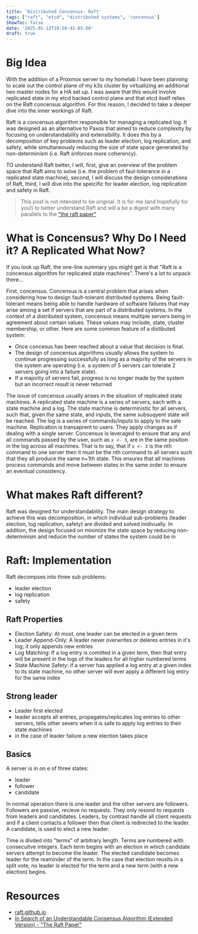 ```yaml
---
title: 'Distributed Concensus: Raft'
tags: ["raft", "etcd", "distributed systems", 'concensus']
ShowToc: false
date: '2025-01-12T10:58:42-05:00'
draft: true 
---
```

# Big Idea

With the addition of a Proxmox server to my homelab I have been planning to scale out the control plane of my k3s cluster by virtualizing an additional two master nodes for a HA set up. I was aware that this would involve replicated state in my etcd backed control plane and that etcd itself relies on the Raft concensus algorithm. For this reason, I decided to take a deeper dive into the inner workings of Raft.


Raft is a concensus algorithm responsible for managing a replicated log. It was designed as an alternative to Paxos that aimed to reduce complexity by focusing on understandability and extensibility. It does this by a decomposition of key problems such as leader election, log replication, and safety, while simultaneously reducing the size of  state space generated by non-determinism (i.e. Raft enforces more coherency).

TO understand Raft better, I will, first, give an overview of the problem space that Raft aims to solve (i.e. the problem of faul-tolerance in a replicated state machine), second, I will discuss the design considerations of Raft, third, I will dive into the speicific for leader election, log replication and safety in Raft.

> This post is not intended to be original. It is for me (and hopefully for you!) to better understand Raft and will a be a digest with many parallels to the ["the raft paper"](https://raft.github.io/raft.pdf)

# What is Concensus? Why Do I Need it? A Replicated What Now?

If you look up Raft, the one-line summary ypu might get is that "Raft is a concensus algorithm for replicated state machines". There's a lot to unpack there...

First, concensus. Concensus is a central problem that arises when considering how to design fault-tolerant distributed systems. Being fault-tolerant means being able to handle hardware of software failures that may arise among a set if servers that are part of a distributed systems. In the context of a distributed system, concensus means multiple servers being in agreement about certain values. These values may include, state, cluster membership, or other. Here are some common feature of a distibuted system:
- Once concesus has been reached about a value that decision is final. 
- The design of concensus algorithms usually allows the system to continue progressing successfully as long as a majority of the servers in the system are operating (i.e. a system of 5 servers can tolerate 2 servers going into a failure state).
- If a majority of servers fail, progress is no longer made by the system but an incorrect result is never returned

The issue of concensus usually arises in the situation of replicated state machines. A replicated state machine is a series of servers, each with a state machine and a log. The state machine is deterministic for all servers, such that, given the same state, and inputs, the same subsuqyent state will be reached. The log is a series of commands/inputs to apply to the sate machine. Replication is transaprent to users. They apply changes as if dealing with a single server. Concensus is leveraged to ensure that any and all commands passed by the user, such as `x <- 3`, are in the same position in the log across all machines. That is to say, that if `x <- 3` is the nth command to one server then it must be the nth command to all servers such that they all produce the same n+1th state. This ensures that all machines process commands and move between states in the same order to ensure an eventual consistency.


# What makes Raft different?

Raft was designed for understandability. The main design strategy to achieve this was decomposition, in which individual sub-problems (leader election, log replication, safety) are divided and solved inidivually. In addition, the design focused on minimize the state space by reducing non-determinism and reducin the number of states the system could be in


# Raft: Implementation

Raft decompses into three sub problems:
- leader election
- log replication
- safety

## Raft Properties
- Election Safety: At most, one leader can be elected in a given term
- Leader Append-Only: A leader never overwrites or deleres entries in it's log; it only appends new entries
- Log Matching: If a log entry is comitted in a given term, then that entry will be present in the logs of the leaders for all higher numbered terms
- State Machine Safety: if a server has applied a log entry at a given index to its state machine, no other server will ever apply a different log entry for the same index

## Strong leader

- Leader first elected 
- leader accepts all entries, propagates/replicates log entries to other servers, tells other severs when it is safe to apply log entries to their state machines
- in the case of leader failure a new election takes place

## Basics

A server is in on e of three states:
- leader
- follower
- candidate

In normal operation there is one leader and the other servers are followers. Followers are passive, recieve no requests. They only resond to requests from leaders and candidates. Leaders, by contrast handle all client requests and if a client contacts a follower then that client is redirected to the leader. A candidate, is used to elect a new leader.

Time is divded into "terms" of arbitrary length. Terms are numbered with consecuitve integers. Each term begins with an election in which candidate servers attempt to become the leader. The elected candidate becomes leader for the reaminder of the term. In the case that election reuslts in a split vote, no leader is elected for the term and a new term (with a new election) begins.







# Resources

- [raft.github.io](https://raft.github.io)
- [In Search of an Understandable Consensus Algorithm (Extended Version) - "The Raft Paper"](https://raft.github.io/raft.pdf)

